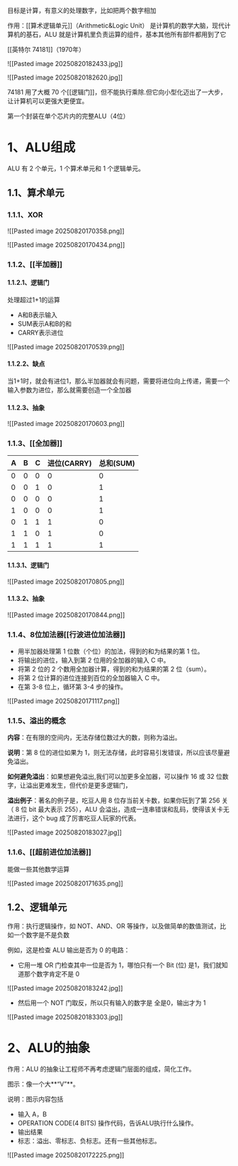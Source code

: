 目标是计算，有意义的处理数字，比如把两个数字相加

作用：[[算术逻辑单元]]（Arithmetic&Logic Unit） 是计算机的数学大脑，现代计算机的基石，ALU 就是计算机里负责运算的组件，基本其他所有部件都用到了它

[[英特尔 74181]]（1970年）

![[Pasted image 20250820182433.jpg]]

![[Pasted image 20250820182620.jpg]]

74181 用了大概 70 个[[逻辑门]]，但不能执行乘除.但它向小型化迈出了一大步，让计算机可以更强大更便宜。

第一个封装在单个芯片内的完整ALU（4位）
# 1、ALU组成

ALU 有 2 个单元，1 个算术单元和 1 个逻辑单元。
## 1.1、算术单元
### 1.1.1、XOR

![[Pasted image 20250820170358.png]]

![[Pasted image 20250820170434.png]]
### 1.1.2、[[半加器]]

#### 1.1.2.1、逻辑门

处理超过1+1的运算

- A和B表示输入
- SUM表示A和B的和
- CARRY表示进位

![[Pasted image 20250820170539.png]]
#### 1.1.2.2、缺点

当1+1时，就会有进位1，那么半加器就会有问题，需要将进位向上传递，需要一个输入参数为进位，那么就需要创造一个全加器

#### 1.1.2.3、抽象

![[Pasted image 20250820170603.png]]
### 1.1.3、[[全加器]]

| A   | B   | C   | 进位(CARRY) | 总和(SUM) |
| --- | --- | --- | --------- | ------- |
| 0   | 0   | 0   | 0         | 0       |
| 0   | 0   | 1   | 0         | 1       |
| 0   | 0   | 0   | 0         | 1       |
| 1   | 0   | 0   | 0         | 1       |
| 0   | 1   | 1   | 1         | 0       |
| 1   | 1   | 0   | 1         | 0       |
| 1   | 1   | 1   | 1         | 1       |
#### 1.1.3.1、逻辑门

![[Pasted image 20250820170805.png]]

#### 1.1.3.2、抽象

![[Pasted image 20250820170844.png]]
### 1.1.4、8位加法器[[行波进位加法器]]

- 用半加器处理第 1 位数（个位）的加法，得到的和为结果的第 1 位。
- 将输出的进位，输入到第 2 位用的全加器的输入 C 中。
- 将第 2 位的 2 个数用全加器计算，得到的和为结果的第 2 位（sum）。
- 将第 2 位计算的进位连接到百位的全加器输入 C 中。
- 在第 3-8 位上，循环第 3-4 步的操作。

![[Pasted image 20250820171117.png]]
### 1.1.5、溢出的概念

**内容**：在有限的空间内，无法存储位数过大的数，则称为溢出。

**说明**：第 8 位的进位如果为 1，则无法存储，此时容易引发错误，所以应该尽量避免溢出。

**如何避免溢出**：如果想避免溢出,我们可以加更多全加器，可以操作 16 或 32 位数字，让溢出更难发生，但代价是更多逻辑门，

**溢出例子**：著名的例子是，吃豆人用 8 位存当前关卡数，如果你玩到了第 256 关（ 8 位 bit 最大表示 255），ALU 会溢出，造成一连串错误和乱码，使得该关卡无法进行，这个 bug 成了厉害吃豆人玩家的代表。

![[Pasted image 20250820183027.jpg]]

### 1.1.6、[[超前进位加法器]]

能做一些其他数学运算

![[Pasted image 20250820171635.png]]

## 1.2、逻辑单元

作用：执行逻辑操作，如 NOT、AND、OR 等操作，以及做简单的数值测试，比如一个数字是不是负数

例如，这是检查 ALU 输出是否为 0 的电路：

- 它用一堆 OR 门检查其中一位是否为 1，哪怕只有一个 Bit (位) 是1，我们就知道那个数字肯定不是 0

![[Pasted image 20250820183242.jpg]]

- 然后用一个 NOT 门取反，所以只有输入的数字是 全是0，输出才为 1

![[Pasted image 20250820183303.jpg]]

# 2、ALU的抽象

作用：ALU 的抽象让工程师不再考虑逻辑门层面的组成，简化工作。

图示：像一个大**“V”**。

说明：图示内容包括

- 输入 A，B
- OPERATION CODE(4 BITS) 操作代码，告诉ALU执行什么操作。
- 输出结果
- 标志：溢出、零标志、负标志。还有一些其他标志。

![[Pasted image 20250820172225.png]]
